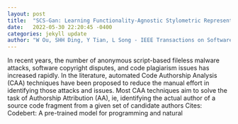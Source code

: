 ```yaml
---
layout: post
title:  "SCS-Gan: Learning Functionality-Agnostic Stylometric Representations for Source Code Authorship Verification"
date:   2022-05-30 22:20:45 -0400
categories: jekyll update
author: "W Ou, SHH Ding, Y Tian, L Song - IEEE Transactions on Software Engineering, 2022"
---
```

In recent years, the number of anonymous script-based fileless malware attacks, software copyright disputes, and code plagiarism issues has increased rapidly. In the literature, automated Code Authorship Analysis (CAA) techniques have been proposed to reduce the manual effort in identifying those attacks and issues. Most CAA techniques aim to solve the task of Authorship Attribution (AA), ie, identifying the actual author of a source code fragment from a given set of candidate authors  Cites: Codebert: A pre-trained model for programming and natural